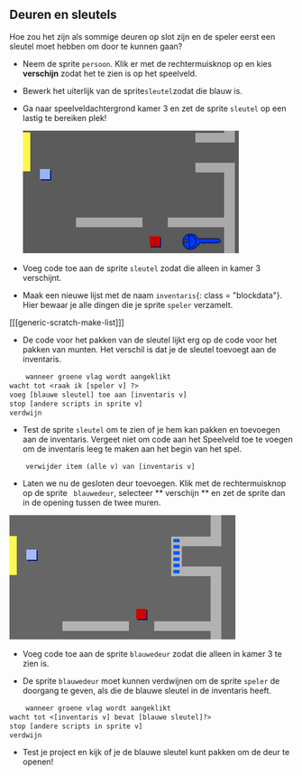 ## Deuren en sleutels

Hoe zou het zijn als sommige deuren op slot zijn en de speler eerst een sleutel moet hebben om door te kunnen gaan?

+ Neem de sprite `persoon`. Klik er met de rechtermuisknop op en kies **verschijn** zodat het te zien is op het speelveld.

+ Bewerk het uiterlijk van de sprite` sleutel `zodat die blauw is.

+ Ga naar speelveldachtergrond kamer 3 en zet de sprite `sleutel` op een lastig te bereiken plek!
    
    ![screenshot](images/world-key.png)

+ Voeg code toe aan de sprite `sleutel` zodat die alleen in kamer 3 verschijnt.

+ Maak een nieuwe lijst met de naam `inventaris`{: class = "blockdata"}. Hier bewaar je alle dingen die je sprite `speler` verzamelt.

[[[generic-scratch-make-list]]]

+ De code voor het pakken van de sleutel lijkt erg op de code voor het pakken van munten. Het verschil is dat je de sleutel toevoegt aan de inventaris.

```blocks
    wanneer groene vlag wordt aangeklikt
wacht tot <raak ik [speler v] ?>
voeg [blauwe sleutel] toe aan [inventaris v]
stop [andere scripts in sprite v]
verdwijn
```

+ Test de sprite `sleutel` om te zien of je hem kan pakken en toevoegen aan de inventaris. Vergeet niet om code aan het Speelveld toe te voegen om de inventaris leeg te maken aan het begin van het spel.

```blocks
    verwijder item (alle v) van [inventaris v]
```

+ Laten we nu de gesloten deur toevoegen. Klik met de rechtermuisknop op de sprite ` blauwedeur`, selecteer ** verschijn ** en zet de sprite dan in de opening tussen de twee muren.

![screenshot](images/world-door.png)

+ Voeg code toe aan de sprite `blauwedeur` zodat die alleen in kamer 3 te zien is.

+ De sprite `blauwedeur` moet kunnen verdwijnen om de sprite `speler` de doorgang te geven, als die de blauwe sleutel in de inventaris heeft.

```blocks
    wanneer groene vlag wordt aangeklikt
wacht tot <[inventaris v] bevat [blauwe sleutel]?>
stop [andere scripts in sprite v]
verdwijn
```

+ Test je project en kijk of je de blauwe sleutel kunt pakken om de deur te openen!
